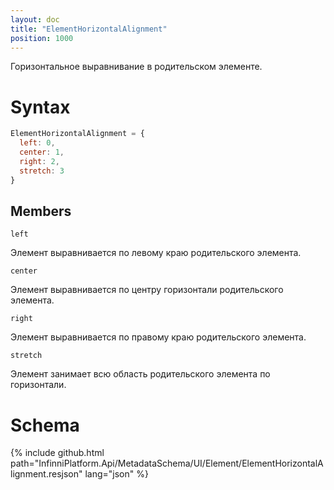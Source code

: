 ```yaml
---
layout: doc
title: "ElementHorizontalAlignment"
position: 1000
---
```


Горизонтальное выравнивание в родительском элементе.

# Syntax

```js
ElementHorizontalAlignment = {
  left: 0,
  center: 1,
  right: 2,
  stretch: 3
}
```

## Members

`left`

Элемент выравнивается по левому краю родительского элемента.

`center`

Элемент выравнивается по центру горизонтали родительского элемента.

`right`

Элемент выравнивается по правому краю родительского элемента.

`stretch`

Элемент занимает всю область родительского элемента по горизонтали.

# Schema

{% include github.html path="InfinniPlatform.Api/MetadataSchema/UI/Element/ElementHorizontalAlignment.resjson" lang="json" %}
